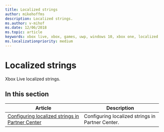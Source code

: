 ```yaml
---
title: Localized strings
author: mikehoffms
description: Localized strings.
ms.author: v-mihof
ms.date: 12/06/2018
ms.topic: article
keywords: xbox live, xbox, games, uwp, windows 10, xbox one, localized strings
ms.localizationpriority: medium
---
```


# Localized strings

Xbox Live localized strings.


## In this section

| Article | Description |
|---------|-------------|
| [Configuring localized strings in Partner Center](../../../configure-xbl/dev-center/localized-strings.md) | Configuring localized strings in Partner Center. |
